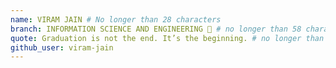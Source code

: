 ```yaml
---
name: VIRAM JAIN # No longer than 28 characters
branch: INFORMATION SCIENCE AND ENGINEERING 🚩 # no longer than 58 characters
quote: Graduation is not the end. It’s the beginning. # no longer than 100 characters, avoid using quotes(") to guarantee the format remains the same.
github_user: viram-jain
---
```

